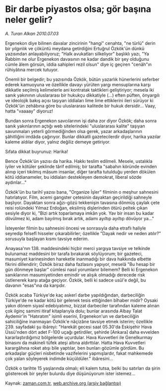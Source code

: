 # Bir darbe piyastos olsa; gör başına neler gelir?

*A. Turan Alkan 2010.07.03*

<td class="columnist-detail">
<p>Ergenekon diye bilinen davalar zincirinin "hangi" cenahta, "ne türlü" derin bir yılgınlık ve çöküntü meydana getirdiğini Ertuğrul Özkök'ün dünkü yazısından anlayabiliyoruz; "Halk avukatları silkeliyor" başlıklı yazı, "Ya Rabbim ne olur Ergenekon davasının ne kadar dandik bir şey olduğunu cümle âlem görsün, iddia sahipleri rezil olsun" diye iç geçiren "cenâh"ın rûhiyâtına mercek tutuyor.</p>
<p>
<div id="haberMetinDiv">
<p> Önemli bir belgedir; bu yazısında Özkök, bütün yazarlık hünerlerini seferber ederek kamuoyuna ve özellikle davayı yürüten yargı mensuplarına karşı dikkatle seçilmiş kelimelerle ani kontratak taktikleri geliştiriyor; mesela iki sanık yakınının uluslararası bir hukukçu dikkatiyle (...) eften püften, önyargılı ve ideolojik bakış açısı taşıyan iddiaları lime lime ettiklerini ileri sürüyor ki Özkök'ün zehâbına göre bu uluslararası kalitede bir hukuk dersidir... Vaay, hatta "vaaaay" diyoruz!
<p>Bundan sonra Ergenekon savcılarının işi daha zor diyor Özkök; daha sonra sanık yakınlarının açtığı web sitelerindeki "uluslararası kalite" taşıyan savunmaları yeterli görmediğinden olsa gerek, yazar arkadaşlarının şâhitliğini imdâda çağırıyor. Bunlar dikkatli gazetecilerdir diyor, harika yazılar kaleme aldılar diyor, yalnız değiliz demeye getiriyor.
<p>Sıfata dikkat buyrunuz: Harika!
<p>Bence Özkök'ün yazısı da harika. Hakkı teslim edilmeli. Mesele, ustalıkla iyiler ve kötüler şeklinde târif edilmiş; bir tarafta "sabahın köründe evinden alınıp içeri tıkılmış mâsum insanlar, diğer tarafta tutulduğu yerden dökülen kötü iddianameler, bu iddiaları destekleyen demokrat, liberal sözde aydınlar..."
<p>Özkök'ün bu tarihî yazısı bana, "Organize İşler" filminin o meşhur sahnesini hatırlatıyor. Film, acemi gangster çetesinin dayaktan geçirildiği sahneyle başlıyor. Dayaktan sonra ağzı-gözü tekkenişin tavasına dönmüş çaylak çete reisi rolündeki Yılmaz Erdoğan, eksilmiş dişlerinden ötürü peltek çıkan sesiyle diyor ki, "Bizi artık toparlamaya imkân yok. Yav bir insan bu kadar dövülmez ki, adam bayılmış bırak artık, adamı ayıltıp ayıltıp dövüyor ya..."
<p>İsteyenler filmin bu sahnesini öncesi ve sonrasıyla daha etraflı haliyle seyredip felsefî hisseler çıkarabilirler; özellikle "Dayak nedir ve neden atılır?" sorusuyla başlayan kısmı tavsiye ederim.
<p>Anayasa'nın 138. maddesindeki hiçbir merci yargıya tavsiye ve telkinde bulunamaz maddesini bir tarafa bırakarak söylüyorum; bir gazeteci, masumiyet karinesinden hareketle inanmadığı bir dava hakkında elbette fikrini dillendirir; Özkök biraz daha fazlasını yapıyor, meselâ "Bu hesap bir gün dönmeye başlar" cümlesi nasıl yorumlanır bilemem? Belli ki Ergenekon sanıklarının masumiyetinden emindir ve alışık olmadığı derecede risk üstlenerek karşı atağa geçiyor. Özkök, belli ki sadece usûl'e değil, bu davanın "esas"ına da karşıdır.
<p>Özkök acaba Türkiye'de kaç askerî darbe yapıldığından, darbeciliğin Türkiye'de ne kadar kötü bir gelenek tesis ettiğinden bîhaber midir? Oysaki yakın dönem siyasî edebiyatımız, bizzat darbeciler tarafından kaleme alınan çok ilginç samimi itiraf kitaplarıyla dolu; bunlar arasında Albay Talat Aydemir'in "Hatıratım" isimli eserini, Ergenekon'un ve darbeciliğin sahiciliğine inanmayan Özkök'e nâçizâne tavsiye etmek isterim; özellikle 239. sayfadaki şu ibâreyi: "Harekât gecesi saat 05.30'da Eskişehir Hava Üssü'nden dört adet F-100 uçağı getirdiler, şehirde [Ankara] daha evvelden kararlaştırdığımız bölgelerde uçurdular. Hava Kuvvetleri ile Genelkurmay binasını da makineli tüfek ateşi altına aldırttılar. Hatta Hava Kuvvetleri karargâhına roket atışı bile yaptılar, ben bunları gözümle gördüm. Bu arkadaşlar güçleri nisbetinde vazifelerini yapmışlardır, fakat mahkemede çok yalan söyleyerek indimde küçüldüler." ibâresini...
<p>Özkök o tarihte 15 yaşlarında olmalı; eli kalem tutsa, belki bu satırları da şirin gösterecek bir şeyler bulurdu diye düşünüyorum ister istemez...</p></p></p></p></p></p></p></p></p></div>
</p>
<a href="http://web.archive.org/web/20110106210813/mailto:t.alkan@zaman.com.tr">
</a></td>

Kaynak: [zaman.com.tr](http://zaman.com.tr/yazar.do?yazino=1002249), [web.archive.org (arşiv bağlantısı)](http://web.archive.org/web/20110106210813/http://www.zaman.com.tr/yazar.do?yazino=1002249)
